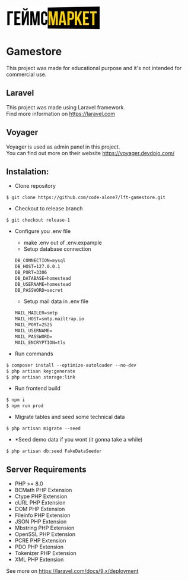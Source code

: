 ![gamestore_logo](/resources/img/logo.png)

# Gamestore

This project was made for educational purpose and it's not intended for commercial use.

## Laravel

This project was made using Laravel framework.   
Find more information on https://laravel.com

## Voyager

Voyager is used as admin panel in this project.  
You can find out more on their website https://voyager.devdojo.com/

## Instalation:

- Clone repository

```
$ git clone https://github.com/code-alone7/lft-gamestore.git
```

- Checkout to release branch

```
$ git checkout release-1
```

- Configure you .env file

  - make .env out of .env.expample
  - Setup database connection
  ```
  DB_CONNECTION=mysql
  DB_HOST=127.0.0.1
  DB_PORT=3306
  DB_DATABASE=homestead
  DB_USERNAME=homestead
  DB_PASSWORD=secret
  ```
  - Setup mail data in .env file
  ```
  MAIL_MAILER=smtp
  MAIL_HOST=smtp.mailtrap.io
  MAIL_PORT=2525
  MAIL_USERNAME=
  MAIL_PASSWORD=
  MAIL_ENCRYPTION=tls
  ```

- Run commands

```
$ composer install --optimize-autoloader --no-dev
$ php artisan key:generate
$ php artisan storage:link
```

- Run frontend build

```
$ npm i
$ npm run prod
```

- Migrate tables and seed some technical data

```
$ php artisan migrate --seed
```

- *Seed demo data if you wont (it gonna take a while)

```
$ php artisan db:seed FakeDataSeeder
```

## Server Requirements

- PHP >= 8.0
- BCMath PHP Extension
- Ctype PHP Extension
- cURL PHP Extension
- DOM PHP Extension
- Fileinfo PHP Extension
- JSON PHP Extension
- Mbstring PHP Extension
- OpenSSL PHP Extension
- PCRE PHP Extension
- PDO PHP Extension
- Tokenizer PHP Extension
- XML PHP Extension

See more on https://laravel.com/docs/9.x/deployment
